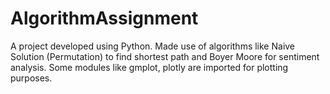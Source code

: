 # AlgorithmAssignment

A project developed using Python. Made use of algorithms like Naive Solution (Permutation) to find shortest path and Boyer Moore for sentiment analysis.
Some modules like gmplot, plotly are imported for plotting purposes.
